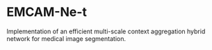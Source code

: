 # EMCAM-Ne-t
Implementation of an efficient multi-scale context aggregation hybrid network for medical image segmentation.
